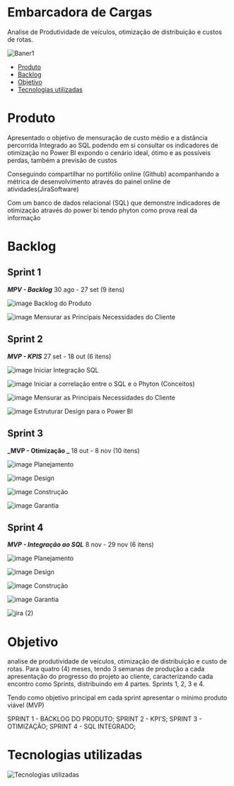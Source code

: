 # Embarcadora de Cargas
Analise de Produtividade de veículos, otimização de distribuição e custos de rotas.

![Baner1](https://github.com/user-attachments/assets/a6917217-4fb4-4113-bd5b-e16942c03b26)

* [Produto](#Produto)
* [Backlog](#Backlog)
* [Objetivo](#objetivo)
* [Tecnologias utilizadas](#tecnologias-utilizadas)
  
# Produto

Apresentado o objetivo de mensuração de custo médio e a distância percorrida
Integrado ao SQL podendo em si consultar os indicadores de otimização no Power BI
expondo o cenário ideal, ótimo e as possíveis perdas, também a previsão de custos 

Conseguindo compartilhar no portifólio online (Github) acompanhando a métrica de desenvolvimento através do painel online de atividades(JiraSoftware)

Com um banco de dados relacional (SQL) que demonstre indicadores de otimização através do power bi tendo phyton como prova real da informação

# Backlog

## Sprint 1                                                                                                                                                            
**_MPV - Backlog_**  30 ago - 27 set (9 itens)                                                                                                                                                                    


![image](https://github.com/LogThink1/Projeto-integrador-ll/assets/144967585/d082e836-9baa-4997-be77-0a0c75069aa5)  Backlog do Produto

![image](https://github.com/LogThink1/Projeto-integrador-ll/assets/144967585/d082e836-9baa-4997-be77-0a0c75069aa5)  Mensurar as Principais Necessidades do Cliente



## Sprint 2
**_MVP - KPIS_** 27 set - 18 out (6 itens)

![image](https://github.com/LogThink1/Projeto-integrador-ll/assets/144967585/d082e836-9baa-4997-be77-0a0c75069aa5)  Iniciar Integração SQL

![image](https://github.com/LogThink1/Projeto-integrador-ll/assets/144967585/d082e836-9baa-4997-be77-0a0c75069aa5)  Iniciar a correlação entre o SQL e o Phyton (Conceitos)

![image](https://github.com/LogThink1/Projeto-integrador-ll/assets/144967585/d082e836-9baa-4997-be77-0a0c75069aa5)  Mensurar as Principais Necessidades do Cliente

![image](https://github.com/LogThink1/Projeto-integrador-ll/assets/144967585/d082e836-9baa-4997-be77-0a0c75069aa5)  Estruturar Design para o Power BI


## Sprint 3
**_MVP - Otimização _** 18 out - 8 nov (10 itens)

![image](https://github.com/LogThink1/Projeto-integrador-ll/assets/144967585/d082e836-9baa-4997-be77-0a0c75069aa5)  Planejamento

![image](https://github.com/LogThink1/Projeto-integrador-ll/assets/144967585/d082e836-9baa-4997-be77-0a0c75069aa5)  Design

![image](https://github.com/LogThink1/Projeto-integrador-ll/assets/144967585/d082e836-9baa-4997-be77-0a0c75069aa5)  Construção

![image](https://github.com/LogThink1/Projeto-integrador-ll/assets/144967585/d082e836-9baa-4997-be77-0a0c75069aa5)  Garantia

## Sprint 4
**_MVP - Integração ao SQL_** 8 nov - 29 nov (6 itens)

![image](https://github.com/LogThink1/Projeto-integrador-ll/assets/144967585/2e5cf6e3-6531-4c0b-ab6d-f226b4f21bb9)  Planejamento

![image](https://github.com/LogThink1/Projeto-integrador-ll/assets/144967585/2e5cf6e3-6531-4c0b-ab6d-f226b4f21bb9)  Design

![image](https://github.com/LogThink1/Projeto-integrador-ll/assets/144967585/2e5cf6e3-6531-4c0b-ab6d-f226b4f21bb9)  Construção

![image](https://github.com/LogThink1/Projeto-integrador-ll/assets/144967585/2e5cf6e3-6531-4c0b-ab6d-f226b4f21bb9)  Garantia

![jira (2)](https://github.com/user-attachments/assets/d1b8a3e2-25b7-45b7-8881-5dfceb3f47a9)


# Objetivo

analise de produtividade de veículos, otimização de distribuição e custo de rotas.
Para quatro (4) meses, tendo 3 semanas de produção a cada apresentação do progresso do projeto ao cliente, caracterizando cada encontro como Sprints, distribuindo em 4 partes. Sprints 1, 2, 3 e 4.

Tendo como objetivo principal em cada sprint apresentar o mínimo produto viável (MVP)

SPRINT 1 - BACKLOG DO PRODUTO;
SPRINT 2 - KPI'S;
SPRINT 3 - OTIMIZAÇÃO;
SPRINT 4 - SQL INTEGRADO;

# Tecnologias utilizadas

![Tecnologias utilizadas](https://github.com/user-attachments/assets/2176ae02-d85f-4ba6-b007-8c96ac6209ef)



